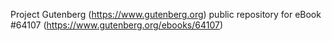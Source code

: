 Project Gutenberg (https://www.gutenberg.org) public repository for
eBook #64107 (https://www.gutenberg.org/ebooks/64107)
